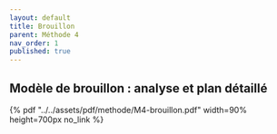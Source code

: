 ```yaml
---
layout: default
title: Brouillon
parent: Méthode 4
nav_order: 1
published: true
---
```

##  Modèle de brouillon : analyse et plan détaillé

{% pdf "../../assets/pdf/methode/M4-brouillon.pdf" width=90% height=700px no_link %}
